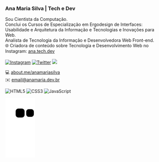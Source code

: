 ### Ana Maria Silva | Tech e Dev
Sou Cientista da Computação.<br>
Conclui os Cursos de Especialização em Ergodesign de Interfaces: Usabilidade e Arquitetura da Informação e Tecnologias e Inovações para Web.<br>
Analista de Tecnologia da Informação e Desenvolvedora Web Front-end.<br>
🌐 Criadora de conteúdo sobre Tecnologia e Desenvolvimento Web no Instagram: <a href="https://www.instagram.com/ana.tech.dev/">ana.tech.dev</a><br>
<br>
<a href="https://www.instagram.com/ana.tech.dev/"><img alt="Instagram" src="https://img.shields.io/badge/ana.tech.dev-%23E4405F.svg?style=plastic&logo=Instagram&logoColor=white&color=blue"/></a>
<a href="https://twitter.com/_anamariasilva_"><img alt="Twitter" src="https://img.shields.io/badge/Twitter-%23E4405F.svg?style=plastic&logo=Twitter&logoColor=white&color=blue"/></a>
<a href="https://www.anamaria.dev.br"><img src="https://img.shields.io/static/v1?label=Site&message=anamaria.dev.br&logo=website&logoColor=white&color=blue&style=plastic"/></a>

💻 <a href="https://about.me/anamariasilva">about.me/anamariasilva</a><br>
✉️ email@anamaria.dev.br

<img alt="HTML5" src="https://img.shields.io/badge/html5-%23E34F26.svg?style=plastic&logo=html5&logoColor=white"/> <img alt="CSS3" src="https://img.shields.io/badge/css3-%231572B6.svg?style=plastic&logo=css3&logoColor=white"/> <img alt="JavaScript" src="https://img.shields.io/badge/javascript-%23323330.svg?style=plastic&logo=javascript&logoColor=%23F7DF1E"/>

 ![Snake animation](https://github.com/anamariasilva/anamariasilva/blob/output/github-contribution-grid-snake.svg)

<!--
**anamariasilva/anamariasilva** is a ✨ _special_ ✨ repository because its `README.md` (this file) appears on your GitHub profile.
Vi
Here are some ideas to get you started:

- 🔭 I’m currently working on ...
- 🌱 I’m currently learning ...
- 👯 I’m looking to collaborate on ...
- 🤔 I’m looking for help with ...
- 💬 Ask me about ...
- 📫 How to reach me: ...
- 😄 Pronouns: ...
- ⚡ Fun fact: ...
-->

